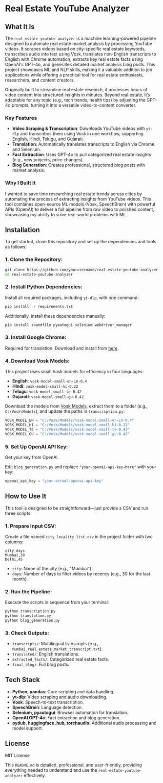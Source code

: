 # Real Estate YouTube Analyzer

## What It Is

The `real-estate-youtube-analyzer` is a machine learning-powered pipeline designed to automate real estate market analysis by processing YouTube videos. It scrapes videos based on city-specific real estate keywords, transcribes audio into text using Vosk, translates non-English transcripts to English with Chrome automation, extracts key real estate facts using OpenAI's GPT-4o, and generates detailed market analysis blog posts. This project showcases ML and NLP skills, making it a valuable addition to job applications while offering a practical tool for real estate enthusiasts, researchers, and content creators.

Originally built to streamline real estate research, it processes hours of video content into structured insights in minutes. Beyond real estate, it’s adaptable for any topic (e.g., tech trends, health tips) by adjusting the GPT-4o prompts, turning it into a versatile video-to-content converter.

### Key Features
- **Video Scraping & Transcription**: Downloads YouTube videos with `yt-dlp` and transcribes them using Vosk in one workflow, supporting English, Hindi, Telugu, and Gujarati.
- **Translation**: Automatically translates transcripts to English via Chrome and Selenium.
- **Fact Extraction**: Uses GPT-4o to pull categorized real estate insights (e.g., new projects, price changes).
- **Blog Generation**: Creates professional, structured blog posts with market analysis.

### Why I Built It
I wanted to save time researching real estate trends across cities by automating the process of extracting insights from YouTube videos. This tool combines open-source ML models (Vosk, SpeechBrain) with powerful APIs (OpenAI) to deliver a full pipeline from raw video to polished content, showcasing my ability to solve real-world problems with ML.

## Installation

To get started, clone this repository and set up the dependencies and tools as follows:

### 1. Clone the Repository:
```bash
git clone https://github.com/yourusername/real-estate-youtube-analyzer
cd real-estate-youtube-analyzer
```

### 2. Install Python Dependencies:
Install all required packages, including `yt-dlp`, with one command:
```bash
pip install -r requirements.txt
```
Additionally, install these dependencies manually:
```bash
pip install soundfile pyautogui selenium webdriver_manager
```

### 3. Install Google Chrome:
Required for translation. Download and install from [here](https://www.google.com/chrome/).

### 4. Download Vosk Models:
This project uses small Vosk models for efficiency in four languages:
- **English**: `vosk-model-small-en-in-0.4`
- **Hindi**: `vosk-model-small-hi-0.22`
- **Telugu**: `vosk-model-small-te-0.42`
- **Gujarati**: `vosk-model-small-gu-0.42`

Download the models from [Vosk Models](https://alphacephei.com/vosk/models), extract them to a folder (e.g., `C:\Vosk\Models`), and update the paths in `transcription.py`:
```python
VOSK_MODEL_EN = "C:/Vosk/Models/vosk-model-small-en-in-0.4"
VOSK_MODEL_HI = "C:/Vosk/Models/vosk-model-small-hi-0.22"
VOSK_MODEL_TE = "C:/Vosk/Models/vosk-model-small-te-0.42"
VOSK_MODEL_GU = "C:/Vosk/Models/vosk-model-small-gu-0.42"
```

### 5. Set Up OpenAI API Key:
Get your key from OpenAI.

Edit `blog_generation.py` and replace `"your-openai-api-key-here"` with your key:
```python
openai_api_key = "your-actual-openai-api-key"
```

## How to Use It
This tool is designed to be straightforward—just provide a CSV and run three scripts:

### 1. Prepare Input CSV:
Create a file named `city_locality_list.csv` in the project folder with two columns:
```csv
city,days
Mumbai,30
Delhi,45
```
- `city`: Name of the city (e.g., "Mumbai").
- `days`: Number of days to filter videos by recency (e.g., 30 for the last month).

### 2. Run the Pipeline:
Execute the scripts in sequence from your terminal:
```bash
python transcription.py
python translation.py
python blog_generation.py
```

### 3. Check Outputs:
- `transcripts/`: Multilingual transcripts (e.g., `Mumbai_real_estate_market_transcript.txt`).
- `translated/`: English translations.
- `extracted_facts/`: Categorized real estate facts.
- `final_blog/`: Full blog posts.

## Tech Stack
- **Python, pandas**: Core scripting and data handling.
- **yt-dlp**: Video scraping and audio downloading.
- **Vosk**: Speech-to-text transcription.
- **SpeechBrain**: Language detection.
- **Selenium, pyautogui**: Browser automation for translation.
- **OpenAI GPT-4o**: Fact extraction and blog generation.
- **pydub, huggingface_hub, torchaudio**: Additional audio processing and model support.

## License
MIT License

This `README.md` is detailed, professional, and user-friendly, providing everything needed to understand and use the `real-estate-youtube-analyzer` effectively.

